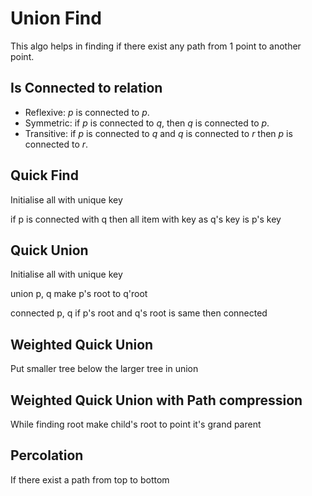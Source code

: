 # Union Find
This algo helps in finding if there exist any path from 1 point to another point.

## Is Connected to relation
- Reflexive: _p_ is connected to _p_.
- Symmetric: if _p_ is connected to _q_, then _q_ is connected to _p_.
- Transitive: if _p_ is connected to _q_ and _q_ is connected to _r_ then _p_ is connected to _r_.

## Quick Find
Initialise all with unique key

if p is connected with q then 
all item with key as q's key 
is p's key

## Quick Union
Initialise all with unique key

union p, q
make p's root to q'root

connected p, q
if p's root and q's root is same then connected

## Weighted Quick Union
Put smaller tree below the larger tree in union


## Weighted Quick Union with Path compression
While finding root make child's root to point it's grand parent

## Percolation
If there exist a path from top to bottom
  